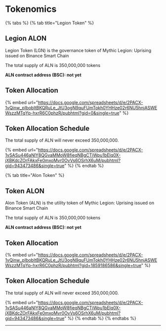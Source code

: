 # Tokenomics

{% tabs %}
{% tab title="Legion Token" %}
## Legion ALON

Legion Token (LGN) is the governance token of Mythic Legion: Uprising issued on Binance Smart Chain

The total supply of ALN is 350,000,000 tokens

**ALN contract address (BSC): not yet**

## Token Allocation

{% embed url="https://docs.google.com/spreadsheets/d/e/2PACX-1vQinw_pIbobItBKQRuLe_JtU3ogN9quFUmTokh0YHHze02r6NU5hnjASWEWszzMTqYp-hxrR6C0phzR/pubhtml?gid=0&single=true" %}

## **Token Allocation Schedule**

The total supply of ALN will never exceed 350,000,000.

{% embed url="https://docs.google.com/spreadsheets/d/e/2PACX-1vSASu446aNlY8QGvaMMoW8fieqNBgCTiWpu1bEIq0X-jXBKdcZOrFAkxFe0mxoMvr0OvVs6OSrhX6uM/pubhtml?gid=943473486&single=true" %}
{% endtab %}

{% tab title="Alon Token" %}
## Token ALON

Alon Token (ALN) is the utility token of Mythic Legion: Uprising issued on Binance Smart Chain

The total supply of ALN is 350,000,000 tokens

**ALN contract address (BSC): not yet**

## Token Allocation

{% embed url="https://docs.google.com/spreadsheets/d/e/2PACX-1vQinw_pIbobItBKQRuLe_JtU3ogN9quFUmTokh0YHHze02r6NU5hnjASWEWszzMTqYp-hxrR6C0phzR/pubhtml?gid=1859186586&single=true" %}

## **Token Allocation Schedule**

The total supply of ALN will never exceed 350,000,000.

{% embed url="https://docs.google.com/spreadsheets/d/e/2PACX-1vSASu446aNlY8QGvaMMoW8fieqNBgCTiWpu1bEIq0X-jXBKdcZOrFAkxFe0mxoMvr0OvVs6OSrhX6uM/pubhtml?gid=943473486&single=true" %}
{% endtab %}
{% endtabs %}



****

##
